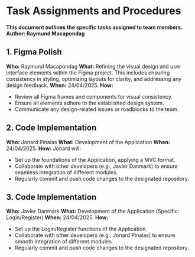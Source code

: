 # Task Assignments and Procedures
**This document outlines the specific tasks assigned to team members.**
**Author: Raymund Macapondag**

## 1. Figma Polish
**Who:** Raymund Macapondag
**What:** Refining the visual design and user interface elements within the Figma project. This includes ensuring consistency in styling, optimizing layouts for clarity, and addressing any design feedback.
**When:** 24/04/2025.
**How:**
- Review all Figma frames and components for visual consistency.
- Ensure all elements adhere to the established design system.
- Communicate any design-related issues or roadblocks to the team.

## 2. Code Implementation
**Who:** Jonard Pinalas
**What:** Development of the Application
**When:** 24/04/2025.
**How:** Jonard will:
- Set up the foundations of the Application, applying a MVC format.
- Collaborate with other developers (e.g., Javier Danmark) to ensure seamless integration of different modules.
- Regularly commit and push code changes to the designated repository.

## 3. Code Implementation
**Who:** Javier Danmark
**What:** Development of the Application (Specific: Login/Register)
**When:** 24/04/2025.
**How:**
- Set up the Login/Register functions of the Application.
- Collaborate with other developers (e.g., Jonard Pinalas) to ensure smooth integration of different modules.
- Regularly commit and push code changes to the designated repository.